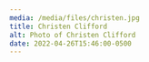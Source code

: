 ```yaml
---
media: /media/files/christen.jpg
title: Christen Clifford
alt: Photo of Christen Clifford
date: 2022-04-26T15:46:00-0500
---
```

